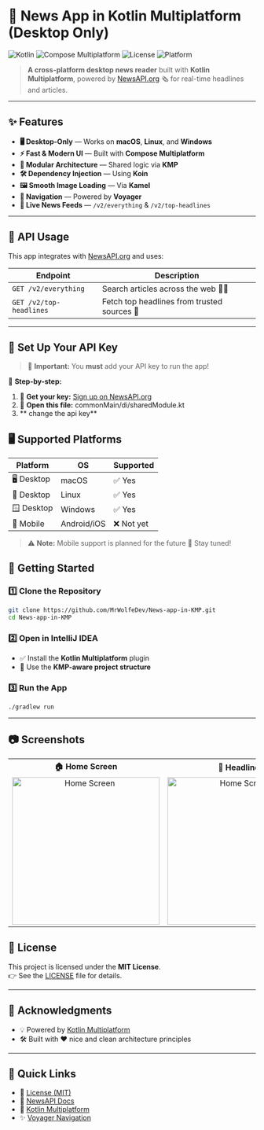 # 📰 News App in Kotlin Multiplatform (Desktop Only)

![Kotlin](https://img.shields.io/badge/Kotlin-1.9-blue?style=for-the-badge&logo=kotlin)
![Compose Multiplatform](https://img.shields.io/badge/Compose%20Multiplatform-%F0%9F%92%BC-orange?style=for-the-badge)
![License](https://img.shields.io/badge/License-MIT-green?style=for-the-badge)
![Platform](https://img.shields.io/badge/Desktop-macOS%20%7C%20Linux%20%7C%20Windows-lightgrey?style=for-the-badge)

> **A cross-platform desktop news reader** built with **Kotlin Multiplatform**, powered by [NewsAPI.org](https://newsapi.org/) 🗞️ for real-time headlines and articles.

---

## ✨ Features

- **🖥️ Desktop-Only** — Works on **macOS**, **Linux**, and **Windows**
- **⚡ Fast & Modern UI** — Built with **Compose Multiplatform**
- **🧩 Modular Architecture** — Shared logic via **KMP**
- **🛠️ Dependency Injection** — Using **Koin**
- **🖼️ Smooth Image Loading** — Via **Kamel**
- **🧭 Navigation** — Powered by **Voyager**
- **📰 Live News Feeds** — `/v2/everything` & `/v2/top-headlines`

---

## 📡 API Usage

This app integrates with [NewsAPI.org](https://newsapi.org/) and uses:

| Endpoint             | Description                         |
|----------------------|-------------------------------------|
| `GET /v2/everything` | Search articles across the web 🕵️‍♂️ |
| `GET /v2/top-headlines` | Fetch top headlines from trusted sources 🧠 |

---

## 🔑 Set Up Your API Key

> 🚨 **Important:** You **must** add your API key to run the app!

📝 **Step-by-step:**

1. 🔐 **Get your key:** [Sign up on NewsAPI.org](https://newsapi.org/register)  
2. 🔧 **Open this file:**  commonMain/di/sharedModule.kt
3.    ** change the api key**



## 🖥️ Supported Platforms

| Platform     | OS           | Supported |
|--------------|--------------|-----------|
| 🖥️ Desktop   | macOS        | ✅ Yes    |
| 🐧 Desktop   | Linux        | ✅ Yes    |
| 🪟 Desktop   | Windows      | ✅ Yes    |
| 📱 Mobile    | Android/iOS  | ❌ Not yet |

> ⚠️ **Note:** Mobile support is planned for the future 🚧 Stay tuned!

## 🚀 Getting Started

### 1️⃣ Clone the Repository

```bash
git clone https://github.com/MrWolfeDev/News-app-in-KMP.git
cd News-app-in-KMP
```

### 2️⃣ Open in IntelliJ IDEA

- ✅ Install the **Kotlin Multiplatform** plugin  
- 🧠 Use the **KMP-aware project structure**

### 3️⃣ Run the App

```bash
./gradlew run
```

---

## 📷 Screenshots

<table>
  <tr>
    <th>🏠 Home Screen</th>
    <th>📰 Headlines</th>
    <th>📄 Article Details</th>
  </tr>
  <tr>
    <td align="center">
      <img src="https://github.com/user-attachments/assets/856394fb-6aa0-442d-a1e5-5890dd61a42f" alt="Home Screen" width="300" />
    </td>
    <td align="center">
      <img src="https://github.com/user-attachments/assets/33c0ca0e-961d-43ca-99af-67e5046724c8" alt=" Home Screen" width="300" />
    </td>
    <td align="center">
      <img src="https://github.com/user-attachments/assets/1f4f07f8-44a8-4564-8a84-073422666ece" alt="Article Details Screen" width="300" />
    </td>
  </tr>
</table>

## 📜 License

This project is licensed under the **MIT License**.  
👉 See the [LICENSE](LICENSE) file for details.

---

## 🙌 Acknowledgments

- 💡 Powered by [Kotlin Multiplatform](https://kotlinlang.org/lp/multiplatform/)
- 🛠️ Built with ❤️ nice and clean architecture principles

---

## 🔗 Quick Links

- 📜 [License (MIT)](LICENSE)
- 🧪 [NewsAPI Docs](https://newsapi.org/docs)
- 🚀 [Kotlin Multiplatform](https://kotlinlang.org/)
- ✨ [Voyager Navigation](https://github.com/adrielcafe/voyager)


